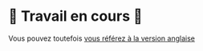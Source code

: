 # 🚧 Travail en cours 🚧

Vous pouvez toutefois [vous référez à la version anglaise](https://docs.sspcloud.fr/en/content/tutorials/set-up-environment.html)
